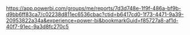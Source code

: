 https://app.powerbi.com/groups/me/reports/7d3d748e-1f9f-486a-bf9b-d9bb6ff83ca7/c02238d811ec6536cbac?ctid=b6417cd0-1f73-4471-9a39-20953822a34a&experience=power-bi&bookmarkGuid=f85727a8-af1d-40f7-91ec-9a3d8fc270c5
